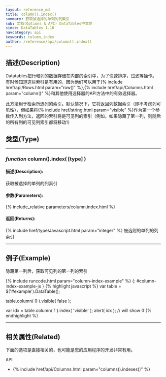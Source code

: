 ```yaml
---
layout: reference_md
title: column().index()
summary: 获取被选择的单列的列索引
sub: 文档(Options & API) DataTables中文网
since: DataTables 1.10
navcategory: api
keywords: column,index
author: /reference/api/column().index()
---
```


## 描述(Description)
Datatables把行和列的数据存储在内部的索引中，为了快速排序，过滤等操作。有时候知道这些索引是有用的，因为他们可以用于{% include href/api/Rows.html param="row()" %},{% include href/api/Columns.html param="column()" %}和其他使用选择器的API方法中的有效选择器。

此方法用于检索所选列的索引。默认情况下，它将返回列数据索引（即不考虑列可见性），但如果将{% include href/string.html param="visible" %}作为第一个参数传入到方法，返回的索引将是可见列的索引（例如，如果隐藏了第一列，则随后的所有列的可见列索引都将移动1）

## 类型(Type)

---
    
### _function_ **column().index( [type] )**   

#### 描述(Description):
获取被选择的单列的列索引
     
#### 参数(Parameters):
{% include_relative parameters/column.index.html %}

#### 返回(Returns):
{% include href/type/Javascript.html param="integer" %}
被选则的单列的列索引

--- 
    
## 例子(Example)

隐藏第一列后，获取可见列的第一列的索引


{% include runcode.html param="column-index-example" %}
{: #column-index-example-js }
{% highlight javascript %}
var table = $('#example').DataTable();
 
table.column( 0 ).visible( false );
 
var idx = table.column( 1 ).index( 'visible' );
alert( idx ); // will show 0
{% endhighlight %}

---


## 相关属性(Related)
下面的选项是直接相关的，也可能是您的应用程序的开发非常有用。

API

- {% include href/api/Columns.html param="columns().indexes()" %}

